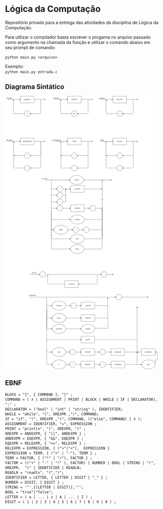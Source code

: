 # Lógica da Computação
Repositório privado para a entrega das atividades da disciplina de Lógica da Computação. 

Para utilizar o compilador basta escrever o progama no arquivo passado como argumento na chamada da função e utilizar o comando abaixo em seu prompt de comando:<br>

`python main.py <arquivo>`

Exemplo:<br>
`python main.py entrada.c`


## Diagrama Sintático
<img src="Imagens/DS.png">


## EBNF
```
BLOCK = "{", { COMMAND }, "}" ; 
COMMAND = ( λ | ASSIGNMENT | PRINT | BLOCK | WHILE | IF | DECLARATOR), ";" ; 
DECLARATOR = ("bool" | "int" | "string" ), IDENTIFIER;
WHILE = "while", "(", OREXPR ,")", COMMAND;
IF = "if", "(", OREXPR ,")", COMMAND, (("else", COMMAND) | λ );
ASSIGNMENT = IDENTIFIER, "=", EXPRESSION ; 
PRINT = "println", "(", OREXPR, ")" ; 
OREXPR = ANDEXPR, { "||", ANDEXPR } ;
ANDEXPR = EQEXPR, { "&&", EQEXPR } ;
EQEXPR = RELEXPR, { "==", RELEXPR } ;
RELEXPR = EXPRESSION, { (">"|"<"),  EXPRESSION }
EXPRESSION = TERM, { ("+" | "-"), TERM } ; 
TERM = FACTOR, { ("*" | "/"), FACTOR } ; 
FACTOR = (("+" | "-" | "!" ), FACTOR) | NUMBER | BOOL | STRING | "(", OREXPR,  ")" | IDENTIFIER | READLN;
READLN = "readln", "(",")";
IDENTIFIER = LETTER, { LETTER | DIGIT | "_" } ; 
NUMBER = DIGIT, { DIGIT } ;
STRING = '"',{(LETTER | DIGIT)},'"';
BOOL = "true"|"false";
LETTER = ( a | ... | z | A | ... | Z ) ; 
DIGIT = ( 1 | 2 | 3 | 4 | 5 | 6 | 7 | 8 | 9 | 0 ) ;
```